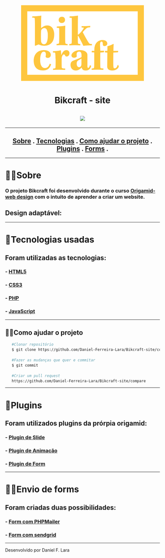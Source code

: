 <h1 align="center">  
   <img  src="img/bikcraft-qualidade.svg">
</h1>
<h1 align="center">  
   Bikcraft - site
</h1>

<h2 align="center">  
   <img  src="img/bikcraft.gif">
</h2>

---

<h2 align="center">
<a href="#🐱‍👓sobre">Sobre</a> .
<a href="#🤖tecnologias-usadas">Tecnologias</a> .
<a href="#🐱‍👤como-ajudar-o-h2rojeto">Como ajudar o projeto</a> .
<a href="#🐺plugins">Plugins</a> .
<a href="#🐱‍💻envio-de-forms">Forms</a> .

</h2>

---

# 🐱‍👓Sobre

### O projeto **Bikcraft** foi desenvolvido durante o curso [Origamid-web design](https://www.origamid.com/curso/web-design-completo/) com o intuito de aprender a criar um website.

## Design adaptável:

---

# 🤖Tecnologias usadas

## Foram utilizadas as tecnologias:

### - [HTML5](https://html5.org/)

### - [CSS3](https://www.w3.org/Style/CSS/)

### - [PHP](https://www.php.net/)

### - [JavaScript](https://developer.mozilla.org/pt-BR/docs/Learn/JavaScript)

---

## 🐱‍👤Como ajudar o projeto

```bash
   #Clonar repositório
   $ git clone https://github.com/Daniel-Ferreira-Lara/Bikcraft-site/commits/master

   #Fazer as mudanças que quer e commitar
   $ git commit

   #Criar um pull request
   https://github.com/Daniel-Ferreira-Lara/Bikcraft-site/compare
```

---

# 🐺Plugins

## Foram utilizados plugins da prórpia origamid:

### - [Plugin de Slide](https://github.com/origamid/simple-slide)

### - [Plugin de Animação](https://github.com/origamid/simple-anime)

### - [Plugin de Form](https://github.com/origamid/simple-form)

---

# 🐱‍💻Envio de forms

## Foram criadas duas possibilidades:

### - [Form com PHPMailer](https://github.com/PHPMailer/PHPMailer)

### - [Form com sendgrid](https://github.com/sendgrid/sendgrid-php)

---

Desenvolvido por Daniel F. Lara
